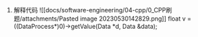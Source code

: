 1. 解释代码
![[docs/software-engineering/04-cpp/0_CPP刷题/attachments/Pasted image 20230530142829.png]]
float v = ((DataProcess*)0)->getValue(Data \*d, Data &data);



